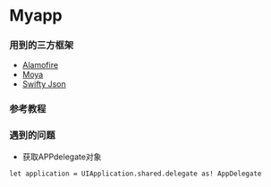 # Myapp

### 用到的三方框架
* [Alamofire](https://github.com/Alamofire/Alamofire)
* [Moya](https://github.com/Moya/Moya)
* [Swifty Json](https://github.com/SwiftyJSON/SwiftyJSON#initialization)


### 参考教程

### 遇到的问题

* 获取APPdelegate对象

```
let application = UIApplication.shared.delegate as! AppDelegate
```

